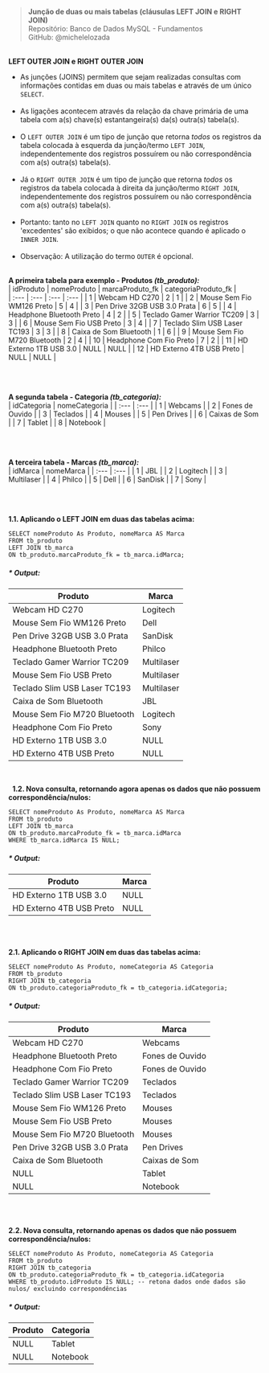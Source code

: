 > **Junção de duas ou mais tabelas (cláusulas LEFT JOIN e RIGHT JOIN)**     
> Repositório: Banco de Dados MySQL - Fundamentos    
> GitHub: @michelelozada
&nbsp;
     
&nbsp;  
**LEFT OUTER JOIN e RIGHT OUTER JOIN**  
- As junções (JOINS) permitem que sejam realizadas consultas com informações contidas em duas ou mais tabelas e através de um único `SELECT`.  
&nbsp;  
- As ligações acontecem através da relação da chave primária de uma tabela com a(s) chave(s) estantangeira(s) da(s) outra(s) tabela(s).  
&nbsp;  
- O `LEFT OUTER JOIN` é um tipo de junção que retorna *todos* os registros da tabela colocada à esquerda da junção/termo `LEFT JOIN`, 
independentemente dos registros possuírem ou não correspondência com a(s) outra(s) tabela(s).   
&nbsp;  
- Já o `RIGHT OUTER JOIN` é um tipo de junção que retorna *todos* os registros da tabela colocada à direita da junção/termo `RIGHT JOIN`,
independentemente dos registros possuírem ou não correspondência com a(s) outra(s) tabela(s).  
&nbsp;  
- Portanto: tanto no `LEFT JOIN` quanto no `RIGHT JOIN` os registros 'excedentes' são exibidos; o que não acontece quando é aplicado o `INNER JOIN`.  
&nbsp;  
- Observação: A utilização do termo `OUTER` é opcional.
&nbsp;
     
&nbsp;  
**A primeira tabela para exemplo - Produtos *(tb_produto):***  
| idProduto | nomeProduto   			   | marcaProduto_fk | categoriaProduto_fk |	
| :---		| :---		    			   | :---		     | :---					|
| 1			| Webcam HD C270			   | 2				 |	1					|
| 2			| Mouse Sem Fio WM126 Preto	   | 5				 |	4					|
| 3			| Pen Drive 32GB USB 3.0 Prata | 6			     |	5					|
| 4			| Headphone Bluetooth Preto	   | 4				 |	2					|
| 5			| Teclado Gamer Warrior TC209  | 3				 |	3					|
| 6			| Mouse Sem Fio USB Preto	   | 3			     |	4					|
| 7			| Teclado Slim USB Laser TC193 | 3			     |	3					|
| 8			| Caixa de Som Bluetooth	   | 1				 | 	6					|
| 9			| Mouse Sem Fio M720 Bluetooth | 2				 |	4					|
| 10		| Headphone Com Fio Preto	   | 7				 |	2					|
| 11		| HD Externo 1TB USB 3.0 	   | NULL	         |	NULL				|
| 12		| HD Externo 4TB USB Preto 	   | NULL	         |	NULL				|

&nbsp; 

&nbsp;  
**A segunda tabela - Categoria *(tb_categoria):***  
| idCategoria | nomeCategoria   |
| :---		  |	:---		    |
| 1			  |	Webcams			|
| 2	          | Fones de Ouvido |
| 3			  | Teclados        |
| 4			  | Mouses			|
| 5			  | Pen Drives      |
| 6			  | Caixas de Som   |
| 7			  | Tablet          |
| 8			  | Notebook		|

&nbsp; 

&nbsp;  
**A terceira tabela - Marcas *(tb_marca):***  
| idMarca 	  | nomeMarca       |
| :---		  |	:---		    |
| 1			  |	JBL	            |
| 2	          | Logitech        |
| 3	          | Multilaser      |
| 4	          | Philco          |
| 5	          | Dell            |
| 6	          | SanDisk         |
| 7	          | Sony            |

&nbsp;

&nbsp;  
**1.1. Aplicando o LEFT JOIN em duas das tabelas acima:**   
```mysql
SELECT nomeProduto As Produto, nomeMarca AS Marca
FROM tb_produto
LEFT JOIN tb_marca
ON tb_produto.marcaProduto_fk = tb_marca.idMarca;
```
##### * Output:
| Produto 			           | Marca 			 |
| ----		                   | ----            |
| Webcam HD C270			   | Logitech        |
| Mouse Sem Fio WM126 Preto	   | Dell            |
| Pen Drive 32GB USB 3.0 Prata | SanDisk         |
| Headphone Bluetooth Preto	   | Philco          |
| Teclado Gamer Warrior TC209  | Multilaser      |
| Mouse Sem Fio USB Preto	   | Multilaser      |
| Teclado Slim USB Laser TC193 | Multilaser      |
| Caixa de Som Bluetooth	   | JBL             |
| Mouse Sem Fio M720 Bluetooth | Logitech        |
| Headphone Com Fio Preto	   | Sony            | 
| HD Externo 1TB USB 3.0 	   | NULL            |
| HD Externo 4TB USB Preto 	   | NULL            |

&nbsp;

&nbsp; 
**1.2. Nova consulta, retornando agora apenas os dados que não possuem correspondência/nulos:**
```mysql
SELECT nomeProduto As Produto, nomeMarca AS Marca
FROM tb_produto
LEFT JOIN tb_marca
ON tb_produto.marcaProduto_fk = tb_marca.idMarca
WHERE tb_marca.idMarca IS NULL; 
```

##### * Output:
| Produto 			       | Marca |
| ----		               | ----  |
| HD Externo 1TB USB 3.0   | NULL  |   	
| HD Externo 4TB USB Preto | NULL  |

&nbsp;

&nbsp;  
**2.1. Aplicando o RIGHT JOIN em duas das tabelas acima:**   
```mysql
SELECT nomeProduto As Produto, nomeCategoria AS Categoria
FROM tb_produto
RIGHT JOIN tb_categoria
ON tb_produto.categoriaProduto_fk = tb_categoria.idCategoria;
```
##### * Output:
| Produto 			           | Marca 			 |
| ----		                   | ----            |
| Webcam HD C270			   | Webcams         |
| Headphone Bluetooth Preto	   | Fones de Ouvido |
| Headphone Com Fio Preto	   | Fones de Ouvido |
| Teclado Gamer Warrior TC209  | Teclados        |
| Teclado Slim USB Laser TC193 | Teclados        |
| Mouse Sem Fio WM126 Preto	   | Mouses          |
| Mouse Sem Fio USB Preto	   | Mouses          |
| Mouse Sem Fio M720 Bluetooth | Mouses          |
| Pen Drive 32GB USB 3.0 Prata | Pen Drives      |
| Caixa de Som Bluetooth	   | Caixas de Som   |
| NULL					   	   | Tablet		     |
| NULL					       | Notebook        |

&nbsp;

&nbsp;  
**2.2. Nova consulta, retornando apenas os dados que não possuem correspondência/nulos:**
```mysql
SELECT nomeProduto As Produto, nomeCategoria AS Categoria
FROM tb_produto
RIGHT JOIN tb_categoria
ON tb_produto.categoriaProduto_fk = tb_categoria.idCategoria
WHERE tb_produto.idProduto IS NULL; -- retona dados onde dados são nulos/ excluindo correspondências
```
##### * Output:
| Produto | Categoria |
| ----	  | ----      |
| NULL 	  | Tablet	  |   	
| NULL    | Notebook  |